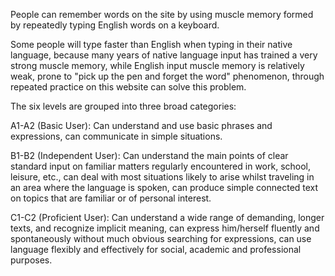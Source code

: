 People can remember words on the site by using muscle memory formed by repeatedly typing English words on a keyboard.

Some people will type faster than English when typing in their native language, because many years of native language input has trained a very strong muscle memory, while English input muscle memory is relatively weak, prone to "pick up the pen and forget the word" phenomenon, through repeated practice on this website can solve this problem.

The six levels are grouped into three broad categories:

A1-A2 (Basic User): Can understand and use basic phrases and expressions, can communicate in simple situations.

B1-B2 (Independent User): Can understand the main points of clear standard input on familiar matters regularly encountered in work, school, leisure, etc., can deal with most situations likely to arise whilst traveling in an area where the language is spoken, can produce simple connected text on topics that are familiar or of personal interest.

C1-C2 (Proficient User): Can understand a wide range of demanding, longer texts, and recognize implicit meaning, can express him/herself fluently and spontaneously without much obvious searching for expressions, can use language flexibly and effectively for social, academic and professional purposes.
